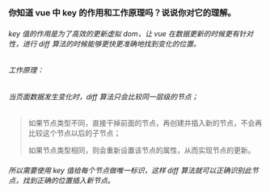 ### 你知道 vue 中 key 的作用和工作原理吗？说说你对它的理解。

###### key 值的作用是为了高效的更新虚拟 dom，让 vue 在数据更新的时候更有针对性，进行 diff 算法的时候能够更快更准确地找到变化的位置。

###### 工作原理：

###### 当页面数据发生变化时，diff 算法只会比较同一层级的节点；

> 如果节点类型不同，直接干掉前面的节点，再创建并插入新的节点，不会再比较这个节点以后的子节点；
>
> 如果节点类型相同，则会重新设置该节点的属性，从而实现节点的更新。

###### 所以需要使用 key 值给每个节点做唯一标识，这样 diff 算法就可以正确识别此节点，找到正确的位置插入新节点。
